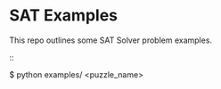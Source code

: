 SAT Examples
============

This repo outlines some SAT Solver problem examples.

::

  $ python examples/ <puzzle_name>
